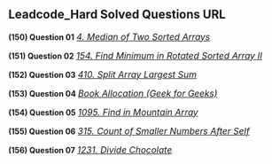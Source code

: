 ## Leadcode_Hard Solved Questions URL

**(150) Question 01** <a href="https://leetcode.com/problems/median-of-two-sorted-arrays/submissions/930220838/" target="_blank" style="font-size: 16px;dispaly:inline-block;">_4. Median of Two Sorted Arrays_</a> <br/>

**(151) Question 02** <a href="https://leetcode.com/problems/find-minimum-in-rotated-sorted-array-ii/submissions/930518857/" target="_blank" style="font-size: 16px;dispaly:inline-block;">_154. Find Minimum in Rotated Sorted Array II_</a> <br/>

**(152) Question 03** <a href="https://leetcode.com/problems/split-array-largest-sum/submissions/930930803/" target="_blank" style="font-size: 16px;dispaly:inline-block;">_410. Split Array Largest Sum_</a> <br/>

**(153) Question 04** <a href="https://www.geeksforgeeks.org/allocate-minimum-number-pages/" target="_blank" style="font-size: 16px;dispaly:inline-block;">_Book Allocation (Geek for Geeks)_</a> <br/> 

**(154) Question 05** <a href="https://leetcode.com/problems/find-in-mountain-array/submissions/930958375/" target="_blank" style="font-size: 16px;dispaly:inline-block;">_1095. Find in Mountain Array_</a> <br/> 

**(155) Question 06** <a href="https://leetcode.com/problems/count-of-smaller-numbers-after-self/submissions/931180761/" target="_blank" style="font-size: 16px;dispaly:inline-block;">_315. Count of Smaller Numbers After Self_</a> <br/> 

**(156) Question 07** <a href="https://curiouschild.github.io/leetcode/2019/06/21/divide-chocolate.html" target="_blank" style="font-size: 16px;dispaly:inline-block;">_1231. Divide Chocolate_</a> <br/> 
